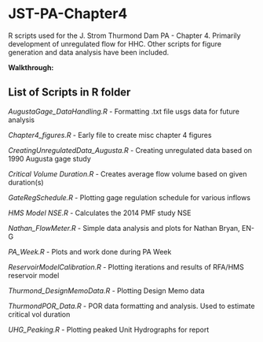 # JST-PA-Chapter4
R scripts used for the J. Strom Thurmond Dam PA - Chapter 4. Primarily development of unregulated flow for HHC. Other scripts for figure generation and data analysis have been included.

**Walkthrough:**

## List of Scripts in R folder

*AugustaGage_DataHandling.R* - Formatting .txt file usgs data for future analysis

*Chapter4_figures.R* - Early file to create misc chapter 4 figures

*CreatingUnregulatedData_Augusta.R* - Creating unregulated data based on 1990 Augusta gage study

*Critical Volume Duration.R* - Creates average flow volume based on given duration(s)

*GateRegSchedule.R* - Plotting gage regulation schedule for various inflows

*HMS Model NSE.R* - Calculates the 2014 PMF study NSE

*Nathan_FlowMeter.R* - Simple data analysis and plots for Nathan Bryan, EN-G

*PA_Week.R* - Plots and work done during PA Week

*ReservoirModelCalibration.R* - Plotting iterations and results of RFA/HMS reservoir model

*Thurmond_DesignMemoData.R* - Plotting Design Memo data

*ThurmondPOR_Data.R* - POR data formatting and analysis. Used to estimate critical vol duration

*UHG_Peaking.R* - Plotting peaked Unit Hydrographs for report
